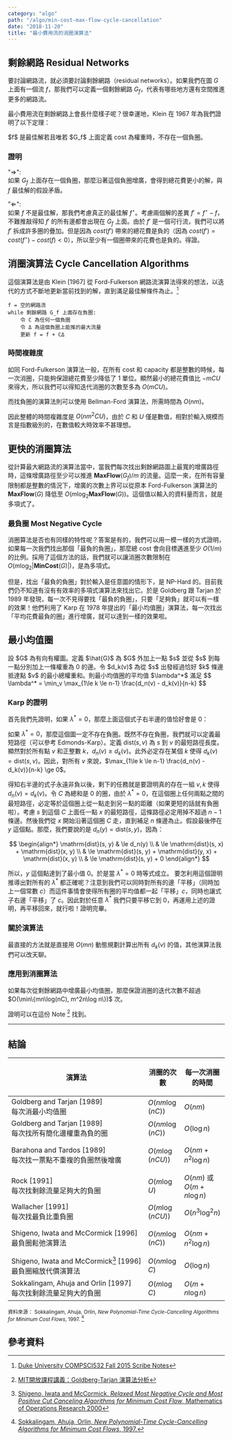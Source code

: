 ```yaml
---
category: "algo"
path: "/algo/min-cost-max-flow-cycle-cancellation"
date: "2018-11-20"
title: "最小費用流的消圈演算法"
---
```


## 剩餘網路 Residual Networks

要討論網路流，就必須要討論剩餘網路（residual networks）。如果我們在圖 $G$ 上面有一個流 $f$，那我們可以定義一個剩餘網路 $G_f$，代表有哪些地方還有空間推進更多的網路流。

最小費用流在剩餘網路上會長什麼樣子呢？很幸運地，Klein 在 1967 年為我們證明了以下定理：

<theorem title='負圈定理'>
$f$ 是最佳解若且唯若 $G_f$ 上面定義 cost 為權重時，不存在一個負圈。
</theorem>

### 證明

"$\Rightarrow$":  
如果 $G_f$ 上面存在一個負圈，那麼沿著這個負圈增廣，會得到總花費更小的解，與 $f$ 最佳解的假設矛盾。

"$\Leftarrow$":  
如果 $f$ 不是最佳解，那我們考慮真正的最佳解 $f^\star$。考慮兩個解的差異 $f'=f^\star - f$，不難推敲得知 $f'$ 的所有邊都會出現在 $G_f$ 上面。由於 $f'$ 是一個可行流，我們可以將 $f'$ 拆成許多圈的疊加。但是因為 $cost(f')$ 帶來的總花費是負的（因為 $cost(f') = cost(f^\star) - cost(f) < 0$），所以至少有一個圈帶來的花費也是負的。得證。


## 消圈演算法 Cycle Cancellation Algorithms

這個演算法是由 Klein [1967] 從 Ford-Fulkerson 網路流演算法得來的想法，以迭代的方式不斷地更新當前找到的解，直到滿足最佳解條件為止。[^2]

```
f = 空的網路流
while 剩餘網路 G_f 上面存在負圈:
    令 C 為任何一個負圈
    令 Δ 為這個負圈上能推的最大流量
    更新 f = f + CΔ
```

### 時間複雜度

如同 Ford-Fulkerson 演算法一般，在所有 cost 和 capacity 都是整數的時候，每一次消圈，只能夠保證總花費至少降低了 1 單位。顯然最小的總花費值比 $-mCU$ 來得大，所以我們可以得知迭代消圈的次數至多為 $O(mCU)$。

而找負圈的演算法則可以使用 Bellman-Ford 演算法，所需時間為 $O(nm)$。

因此整體的時間複雜度是 $O(nm^2CU)$，由於 $C$ 和 $U$ 僅是數值，相對於輸入規模而言是指數級別的，在數值較大時效率不甚理想。

## 更快的消圈算法

從計算最大網路流的演算法當中，當我們每次找出剩餘網路圖上最寬的增廣路徑時，這條增廣路徑至少可以推進 ${\mathbf{MaxFlow}}(G_f)/m$ 的流量。這麼一來，在所有容量限制都是整數的情況下，增廣的次數上界可以從原本 Ford-Fulkerson 演算法的 ${\mathbf{MaxFlow}}(G)$ 降低至 $O(m\log_2 {\mathbf{MaxFlow}}(G))$。這個值以輸入的資料量而言，就是多項式了。

### 最負圈 Most Negative Cycle

消圈算法是否也有同樣的特性呢？答案是有的，我們可以用一模一樣的方式證明，如果每一次我們找出那個「最負的負圈」，那麼總 cost 會向目標邁進至少 $O(1/m)$ 的比例。採用了這個方法的話，我們就可以讓消圈次數限制在 $O(m\log_2|{\mathbf{MinCost}}(G)|)$，是為多項式。

但是，找出「最負的負圈」對於輸入是任意圖的情形下，是 NP-Hard 的。目前我們仍不知道有沒有有效率的多項式演算法來找出它。於是 Goldberg 跟 Tarjan 於 1989 年發現，每一次不見得要找「最負的負圈」，只要「足夠負」就可以有一樣的效果！他們利用了 Karp 在 1978 年提出的「最小均值圈」演算法，每一次找出「平均花費最負的圈」進行增廣，就可以達到一樣的效果啦。



## 最小均值圈

<theorem title='最小均值圈 [Karp 1978]'>
設 $G$ 為有向有權圖。定義 $\hat{G}$ 為 $G$ 外加上一點 $s$ 並從 $s$ 到每一點分別加上一條權重為 0 的邊。令 $d_k(v)$ 為從 $s$ 出發經過恰好 $k$ 條邊抵達點 $v$ 的最小總權重和。則最小均值圈的平均值 $\lambda^*$ 滿足
$$
\lambda^* = \min_v \max_{1\le k \le n-1} \frac{d_n(v) - d_k(v)}{n-k}
$$
</theorem>

### Karp 的證明

首先我們先證明，如果 $\lambda^*=0$，那麼上面這個式子右半邊的值恰好會是 $0$：

如果 $\lambda^*=0$，那麼這個圖一定不存在負圈。既然不存在負圈，我們就可以定義最短路徑（可以參考 Edmonds-Karp）。定義 $\mathrm{dist}(s, v)$ 為 $s$ 到 $v$ 的最短路徑長度。顯然對於所有點 $v$ 和正整數 $k$，$d_n(v) \ge d_k(v)$。此外必定存在某個 $k$ 使得 $d_k(v) = \mathrm{dist}(s, v)$。因此，對所有 $v$ 來說，$\max_{1\le k \le n-1} \frac{d_n(v) - d_k(v)}{n-k} \ge 0$。

得知右半邊的式子永遠非負以後，剩下的任務就是要證明真的存在一組 $v, k$ 使得 $d_n(v) = d_k(v)$。令 $C$ 為總和是 $0$ 的圈，由於 $\lambda^*=0$，在這個圈上任何兩點之間的最短路徑，必定等於這個圈上從一點走到另一點的距離（如果更短的話就有負圈啦）。考慮 $s$ 到這個 $C$ 上面任一點 $x$ 的最短路徑，這條路徑必定用掉不超過 $n-1$ 條邊。然後我們從 $x$ 開始沿著這個圈 $C$ 走，直到補足 $n$ 條邊為止。假設最後停在 $y$ 這個點。那麼，我們要說的是 $d_n(y) = \mathrm{dist}(s, y)$，因為：

$$
\begin{align*}
\mathrm{dist}(s, y) & \le d_n(y) \\
& \le \mathrm{dist}(s, x) + \mathrm{dist}(x, y) \\
& \le \mathrm{dist}(s, y) + \mathrm{dist}(y, x) + \mathrm{dist}(x, y) \\
& \le \mathrm{dist}(s, y) + 0
\end{align*}
$$

所以，$y$ 這個點達到了最小值 $0$。於是當 $\lambda^*=0$ 時等式成立。
要怎利用這個證明推導出對所有的 $\lambda^*$ 都正確呢？注意到我們可以同時對所有的邊「平移」（同時加上一個常數 $c$）而這件事情會使得所有圈的平均值都一起「平移」$c$，同時也讓式子右邊「平移」了 $c$。因此對於任意 $\lambda^*$ 我們只要平移它到 $0$，再運用上述的證明，再平移回來，就行啦！證明完畢。

### 關於演算法

最直接的方法就是直接用 $O(mn)$ 動態規劃計算出所有 $d_k(v)$ 的值，其他演算法我們可以改天聊。

### 應用到消圈算法

<theorem title='最小均值消圈定理 [Goldberg-Tarjan 1989]'>
如果每次從剩餘網路中增廣最小均值圈，那麼保證消圈的迭代次數不超過 $O(\min\{mn\log(nC), m^2n\log n\})$ 次。
</theorem>

證明可以在這份 Note [^6] 找到。

------

## 結論

| 演算法 | 消圈的次數 | 每一次消圈的時間 | Weakly-Polynomial Worst-Case Complexity | Strongly-Polynomial Worst-Case Complexity |
|-----|---|---|----|---|
| <nobr>Goldberg and Tarjan [1989]</nobr><br/>每次消最小均值圈 | $O(nm \log (nC))$ | $O(nm)$ | $O(n^2m^2\log (nC))$ | $O(n^2m^3)$ |
| <nobr>Goldberg and Tarjan [1989]</nobr><br/>每次找所有簡化邊權重為負的圈 | $O(nm \log (nC))$ | $O(\log n)$ | $O(nm\log n\log (nC))$ | $O(nm^2\log^2n)$ |
| <nobr>Barahona and Tardos [1989]</nobr><br/>每次找一票點不重複的負圈然後增廣 | $O(m \log (nCU))$ | $O(nm+n^2\log n)$ | $O((nm^2+mn^2\log n)\log(nCU)$ | N/A |
| <nobr>Rock [1991]</nobr><br/>每次找剩餘流量足夠大的負圈 | $O(m \log U)$ | $O(nm)$ 或 $O(m+n\log n)$ | $O(nm^2\log U)$ | N/A |
| <nobr>Wallacher [1991]</nobr><br/>每次找最負比重負圈 | $O(m \log (nCU))$ | $O(n^3\log^2 n)$ | $O(n^3m\log^2 n\log(nCU))$ | N/A |
| <nobr>Shigeno, Iwata and McCormick [1996]</nobr><br/>最負圈鬆弛演算法 | $O(nm \log (nC))$ | $O(nm+n^2\log n)$ | $O(n^2m^2\log (nC)$ $+$ $n^3m\log n\log (nC))$ | $O(n^2m^3\log n$ $+$ $n^3m^2\log n)$ |
| <nobr>Shigeno, Iwata and McCormick[^3] [1996]</nobr><br/>最負圈縮放代價演算法 | $O(nm \log C)$ | $O(\log n)$ | $O(nm\log C \log n)$ | N/A |
| <nobr>Sokkalingam, Ahuja and Orlin [1997]</nobr><br/>每次找剩餘流量足夠大的負圈 | $O(m \log C)$ | $O(m+n\log n)$ | $O(m^2\log C$ $+$ $nm\log C\log n)$ | $O(m^3\log n$ $+$ $nm^2\log^2 n)$ |

<small>資料來源： Sokkalingam, Ahuja, Orlin, _New Polynomial-Time Cycle-Cancelling Algorithms for Minimum Cost Flows_, 1997. [^1]</small>

## 參考資料

[^1]:
    [Sokkalingam, Ahuja, Orlin, _New Polynomial-Time Cycle-Cancelling Algorithms for Minimum Cost Flows_, 1997.](https://pdfs.semanticscholar.org/f799/350ee4b93f02e672157d54ee06849edb7355.pdf)
[^2]:
    [Duke University COMPSCI532 Fall 2015 Scribe Notes](https://www2.cs.duke.edu/courses/fall15/cps232/scribe_notes/lec05.pdf)
[^3]:
    [Shigeno, Iwata and McCormick, _Relaxed Most Negative Cycle and Most Positive Cut Canceling Algorithms for Minimum Cost Flow_, Mathematics of Operations Research 2000](https://www.jstor.org/stable/3690424?seq=1)
[^4]:
    [Colorado State University 最小均值圈講義](http://www.cs.colostate.edu/~rmm/minCycleMean.pdf)
[^5]:
    [Columbia University 最小均值圈投影片](http://www.columbia.edu/~cs2035/courses/ieor6614.S16/mmc.pdf)
[^6]:
    [MIT開放課程講義：Goldberg-Tarjan 演算法分析](https://ocw.mit.edu/courses/electrical-engineering-and-computer-science/6-854j-advanced-algorithms-fall-2008/lecture-notes/lec4.pdf)
